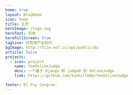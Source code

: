 ```yaml
---
home: true
layout: BlogHome
icon: home
title: 主页
heroImage: /logo.svg
heroText: 荒地
heroFullScreen: true
tagline: 在荒地产出知识
bgImage: http://file.mo7.cc/api/public/bz
article: false
projects:
  - icon: project
    name: YeeOnlineJudge
    desc: 一个基于 Django 和 judge0 的 OnlineJudge
    link: https://github.com/Sunhill666/YeeOnlineJudge

footer: El Psy Congroo.
---
```

